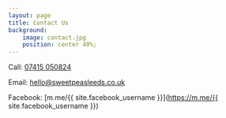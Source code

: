 ```yaml
---
layout: page
title: Contact Us
background:
    image: contact.jpg
    position: center 40%;
---
```


<i class="fas fa-phone"></i> <span class="sr-only-xs">Call:</span> [07415 050824](tel:+447415050824)

<i class="far fa-envelope"></i> <span class="sr-only-xs">Email:</span> [hello@sweetpeasleeds.co.uk](mailto:hello@sweetpeasleeds.co.uk)

<i class="fab fa-facebook-messenger"></i> <span class="sr-only-xs">Facebook:</span> [m.me/{{ site.facebook_username }}](https://m.me/{{ site.facebook_username }})

